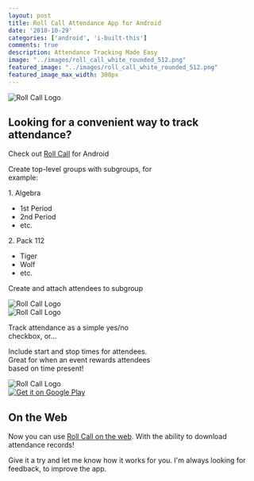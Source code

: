 ```yaml
---
layout: post
title: Roll Call Attendance App for Android
date: '2018-10-29'
categories: ['android', 'i-built-this']
comments: true
description: Attendance Tracking Made Easy
image: "../images/roll_call_white_rounded_512.png"
featured_image: "../images/roll_call_white_rounded_512.png"
featured_image_max_width: 300px
---
```



![Roll Call Logo](../images/roll_call_white_rounded_512.png)

## Looking for a convenient way to track attendance?

Check out [Roll Call](https://play.google.com/store/apps/details?id=com.brandonlehr.rollcall) for Android

<div class="two-item-flex" >
  <div style="max-width: 300px;">
    <p>Create top-level groups with subgroups, for example:</p>
    <p>1. Algebra</p>
      <ul>
        <li>1st Period</li>
        <li>2nd Period</li>
        <li>etc.</li>
      </ul>
    <p>2. Pack 112</p>
      <ul>
        <li>Tiger</li>
        <li>Wolf</li>
        <li>etc.</li>
      </ul>
    <p>Create and attach attendees to subgroup</p>
  </div>
  <div style="min-width: 300px;">
    <img src="../images/Screenshot_20181026-141108.png" alt="Roll Call Logo">
  </div>
</div>

<div class="two-item-flex" >
  <div style="min-width: 300px;">
    <img src="../images/Screenshot_20181026-141138.png" alt="Roll Call Logo">
  </div>
  <div style="max-width: 300px; margin-top: 10px;">
    <p>Track attendance as a simple yes/no checkbox, or...</p>
  </div>
</div>

<div class="two-item-flex" >
  <div style="max-width: 300px;">
    <p>Include start and stop times for attendees. Great for when an event rewards attendees based on time present!</p>
  </div>
  <div style="min-width: 300px;">
    <img src="../images/Screenshot_20181026-141211.png" alt="Roll Call Logo">
  </div>
</div>

<div style="width: 200px"><a href="https://play.google.com/store/apps/details?id=com.brandonlehr.rollcall&amp;pcampaignid=MKT-Other-global-all-co-prtnr-py-PartBadge-Mar2515-1"><img alt="Get it on Google Play" src="https://play.google.com/intl/en_us/badges/images/generic/en_badge_web_generic.png"></a></div>


## On the Web

Now you can use [Roll Call on the web](https://blehr.github.io/rollcall). With the ability to download attendance records!

Give it a try and let me know how it works for you. I'm always looking for feedback, to improve the app.
